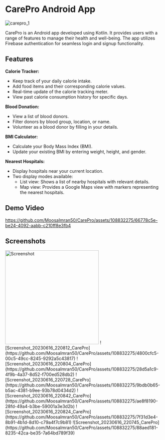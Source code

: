 # CarePro Android App

![carepro_1](https://github.com/MoosaImran50/CarePro/assets/108832275/bfbdd212-f400-4b8d-87df-6e42dae7514f)

CarePro is an Android app developed using Kotlin. It provides users with a range of features to manage their health and well-being. The app utilizes Firebase authentication for seamless login and signup functionality.

## Features

**Calorie Tracker:**

- Keep track of your daily calorie intake.
- Add food items and their corresponding calorie values.
- Real-time update of the calorie tracking meter.
- View past calorie consumption history for specific days.

**Blood Donation:**

- View a list of blood donors.
- Filter donors by blood group, location, or name.
- Volunteer as a blood donor by filling in your details.

**BMI Calculator:**

- Calculate your Body Mass Index (BMI).
- Update your existing BMI by entering weight, height, and gender.

**Nearest Hospitals:**

- Display hospitals near your current location.
- Two display modes available:
  - List view: Shows a list of nearby hospitals with relevant details.
  - Map view: Provides a Google Maps view with markers representing the nearest hospitals.

## Demo Video

https://github.com/MoosaImran50/CarePro/assets/108832275/66778c5e-be24-4092-aabb-c210ff8e3fb4

## Screenshots

<img src="https://github.com/MoosaImran50/CarePro/assets/108832275/999d4200-5ccd-48f7-8f32-00edf62f69d4" alt="Screenshot" width="300">
![Screenshot_20230616_220812_CarePro](https://github.com/MoosaImran50/CarePro/assets/108832275/4800cfc5-00c5-49cc-8245-9292a5c43817)
![Screenshot_20230616_220804_CarePro](https://github.com/MoosaImran50/CarePro/assets/108832275/28d5a1c9-4f9b-4a37-8d52-f700ed528db2)
![Screenshot_20230616_220728_CarePro](https://github.com/MoosaImran50/CarePro/assets/108832275/9bdb0b65-b5ac-4381-b9ee-93b78d0434d2)
![Screenshot_20230616_220842_CarePro](https://github.com/MoosaImran50/CarePro/assets/108832275/ae8f8190-28fd-49a4-b3be-59001a3e3d2b)
![Screenshot_20230616_220824_CarePro](https://github.com/MoosaImran50/CarePro/assets/108832275/7f31d3e4-8b91-4b1d-8d10-c79a4f7c9b81)
![Screenshot_20230616_220745_CarePro](https://github.com/MoosaImran50/CarePro/assets/108832275/88aed181-8235-42ca-be35-7a64bd789f39)
